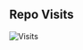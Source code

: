 ## Repo Visits
![Visits](https://count.getloli.com/@meowbin?name=meowbin&theme=random&padding=7&offset=0&align=top&scale=1&pixelated=1&darkmode=auto)
